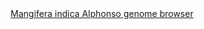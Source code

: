 <div id="Mangifera_indica_Alphonso_genome_browser" align="center">
  <a href="https://ink-blot.github.io/?sessionURL=blob:zZVrb7M2FID_yuRPm0QIhFvIt.ZWkpQ0Cc311avIAQNOAQM2gVD1v8_NmneaVq3ttEslhMAcc87x8xiewAnlFJMEdEBLlDVRAwKgISkdGKcRmsIYUdDxYUSRAHLkoxwlLgKdJ.BDyuBycccnhoyltNNsetBvBCghMXapSBURpg1KChYiHtpoiTCGNUlgSUWXxDyYwSaM0pAklDSh6yJKG1IzRUmwLyE_XZ_tL69E.7iIGL5k3fMieGGe6ENeLU48VL1TyEcyB4alPNqtdKdV86Q9kJdse3YgGR669cpdH._Lu6y38GabyfjWp_jhhPpqZN6EWJdGsTUNijxtJoSSsLUyJL1_dur5clks_P7Uq8Z6uYBLi.i1d__Qt7bzraqlk97YrcjSiEZptVStYAAXvCEMngUQEbfgyw7cMJeNjiZIbVVQNbPxcqUJpmbytnOCQefbdwGwHLqPPPrbE2DnlLMBFGXFBZMASO6hHHQapiQZsmm2NNVQJdOUn4UnUOTRPwwvhgmngffIw2zvESZSkjPOKfB9RQxqXo.Pows7nvj94C9Edkn8evQ4Dx.YM5307d35pDJ2o1Gyoc5sNsra5sg_OWu9Na1IrfSnZA5jA44HSMrSdNbtiuyAeUcfbt0neQwZD30Z4vevZGGSEAbZy34VQIhwEPIYQxKASyLCOYM8OPwsCT_xQ9akX3jQCVN8wBFm5zVPSUrQUVqarso_1FD.HRV.7F5nsWi32rLZVvbynuNn_BPi7WmSUpF3I55c_09mfHruFxIlGdHJWEpvx3ox2Z27sbExkZ54fkkNlw76s7vz.GQtVzjz0Kob526G21blBWs7RdKwW1V_FOXzq3j1ho_8rs0J5hgm7E0dZMM0Wn8h0Ksm6v.iyQvY6G.L8tbsL6RKuSutrkNUOWKbYhqeyfbY3.lYkWOmWLDowYNxsm0liI.zu.i2PctlMpyn860tr6zsaM8_pcqbK_l5WWRV0o33bdH.Q1vEA4w_oMVr2Bfiv.gb3c0a9tzHtdLtFbL9cCDx3Hazm2l5lLMsHsj68LhSZ6njbapFqtSlUxv3ZnWftofH.pZ39B7_69pcQf92e_2ZRDhIYnRB_cpNf_7._Cs-">Mangifera indica Alphonso genome browser</a>
</div>
